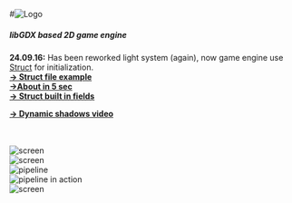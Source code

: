 #![Logo](https://raw.githubusercontent.com/henryco/Escapy/master/promo/ESCAPY.png)
<h5>libGDX based 2D game engine</h5>


<b>24.09.16:</b> Has been reworked light system (again), now game engine use <a href = "https://github.com/henryco/Struct">Struct</a> for initialization. 
<br><b><a href ="https://github.com/henryco/Escapy/blob/master/https/github.com/henryco/LightExmaple.struct"> -> Struct file example </a></b><br>
<b><a href="https://github.com/henryco/Escapy/blob/master/https/github.com/henryco/LightStruct.md"> ->About in 5 sec </a></b></br>
<b><a href="https://github.com/henryco/Escapy/blob/master/https/github.com/henryco/builtIn.md">-> Struct built in fields </a></b><br>

<a href="http://www.youtube.com/watch?feature=player_embedded&v=B9nc-YUr3jA
" target="_blank"><b>-> Dynamic shadows video</b></a>

<br><br>
![screen](https://raw.githubusercontent.com/henryco/Escapy/master/promo/ims.png)
<br>
![screen](https://raw.githubusercontent.com/henryco/Escapy/master/promo/cob2.png)
<br>
![pipeline](https://raw.githubusercontent.com/henryco/Escapy/master/promo/EscapyFBOPipleLineSM.png)
<br>
![pipeline in action](https://raw.githubusercontent.com/henryco/Escapy/master/promo/awesomePipline.png)
<br>
![screen](https://raw.githubusercontent.com/henryco/Escapy/master/promo/trg.png)



